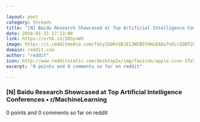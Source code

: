 ```yaml
---

layout: post
category: threads
title: "[N] Baidu Research Showcased at Top Artificial Intelligence Conferences"
date: 2018-01-31 17:13:00
link: https://vrhk.co/2DSyvW9
image: https://i.redditmedia.com/fdzyIbbRrGBJE13WCB5YHHxEA8u7e5LrZQQT2OY7SI4.jpg?w=320&s=b57329ba6b4b853cbe3be3850c90f015
domain: reddit.com
author: "reddit"
icon: http://www.redditstatic.com/desktop2x/img/favicon/apple-icon-57x57.png
excerpt: "0 points and 0 comments so far on reddit"

---
```


### [N] Baidu Research Showcased at Top Artificial Intelligence Conferences • r/MachineLearning

0 points and 0 comments so far on reddit